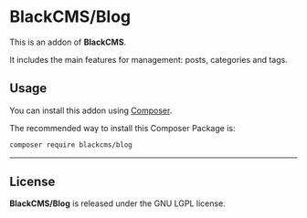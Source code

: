 # BlackCMS/Blog

This is an addon of **BlackCMS**.

It includes the main features for management: posts, categories and tags.

## Usage

You can install this addon using [Composer](https://getcomposer.org).

The recommended way to install this Composer Package is:

```sh
composer require blackcms/blog
```

---

## License

**BlackCMS/Blog** is released under the GNU LGPL license.
